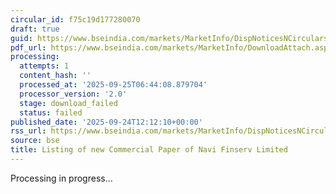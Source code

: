 ```yaml
---
circular_id: f75c19d177280070
draft: true
guid: https://www.bseindia.com/markets/MarketInfo/DispNoticesNCirculars.aspx?Noticeid={80F6263C-A8A5-431F-A774-5DCE831D4A3C}&noticeno=20250924-26&dt=09/24/2025&icount=26&totcount=75&flag=0
pdf_url: https://www.bseindia.com/markets/MarketInfo/DownloadAttach.aspx?id=20250924-26&attachedId=
processing:
  attempts: 1
  content_hash: ''
  processed_at: '2025-09-25T06:44:08.879704'
  processor_version: '2.0'
  stage: download_failed
  status: failed
published_date: '2025-09-24T12:12:10+00:00'
rss_url: https://www.bseindia.com/markets/MarketInfo/DispNoticesNCirculars.aspx?Noticeid={80F6263C-A8A5-431F-A774-5DCE831D4A3C}&noticeno=20250924-26&dt=09/24/2025&icount=26&totcount=75&flag=0
source: bse
title: Listing of new Commercial Paper of Navi Finserv Limited
---
```


Processing in progress...